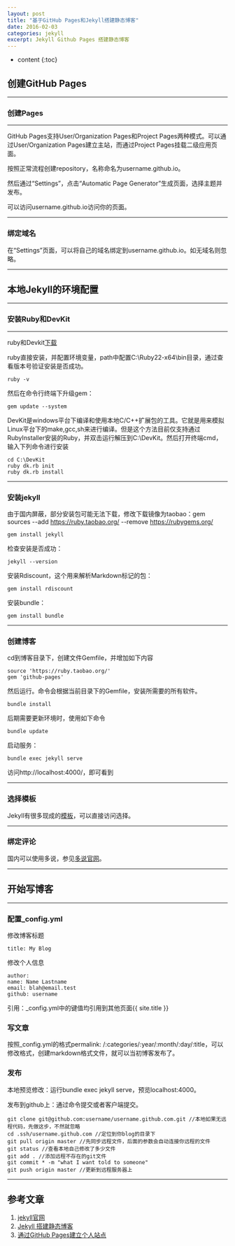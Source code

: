 ```yaml
---
layout: post
title: "基于GitHub Pages和Jekyll搭建静态博客"
date: 2016-02-03
categories: jekyll
excerpt: Jekyll Github Pages 搭建静态博客
---
```


* content
{:toc}

## 创建GitHub Pages

---

### 创建Pages

---

GitHub Pages支持User/Organization Pages和Project Pages两种模式。可以通过User/Organization Pages建立主站，而通过Project Pages挂载二级应用页面。

按照正常流程创建repository，名称命名为username.github.io。

然后通过“Settings”，点击“Automatic Page Generator”生成页面，选择主题并发布。

可以访问username.github.io访问你的页面。

---

### 绑定域名

在“Settings”页面，可以将自己的域名绑定到username.github.io。如无域名则忽略。

---

## 本地Jekyll的环境配置

---

### 安装Ruby和DevKit

---

ruby和Devkit[下载](http://rubyinstaller.org/downloads/)

ruby直接安装，并配置环境变量，path中配置C:\Ruby22-x64\bin目录，通过查看版本号验证安装是否成功。

	ruby -v

然后在命令行终端下升级gem：

	gem update --system


DevKit是windows平台下编译和使用本地C/C++扩展包的工具。它就是用来模拟Linux平台下的make,gcc,sh来进行编译。但是这个方法目前仅支持通过RubyInstaller安装的Ruby，并双击运行解压到C:\DevKit。然后打开终端cmd，输入下列命令进行安装

	cd C:\DevKit
	ruby dk.rb init
	ruby dk.rb install

---

### 安装jekyll

由于国内屏蔽，部分安装包可能无法下载，修改下载镜像为taobao：gem sources --add https://ruby.taobao.org/ --remove https://rubygems.org/

	gem install jekyll

检查安装是否成功：

	jekyll --version


安装Rdiscount，这个用来解析Markdown标记的包：

	gem install rdiscount

安装bundle：

	gem install bundle

---

### 创建博客

cd到博客目录下，创建文件Gemfile，并增加如下内容

	source 'https://ruby.taobao.org/'
	gem 'github-pages'

然后运行。命令会根据当前目录下的Gemfile，安装所需要的所有软件。

	bundle install

后期需要更新环境时，使用如下命令

	bundle update

启动服务：

	bundle exec jekyll serve

访问http://localhost:4000/，即可看到

---

### 选择模板

Jekyll有很多现成的[模板](http://jekyllthemes.org/)，可以直接访问选择。

---

### 绑定评论

国内可以使用多说，参见[多说官网](http://duoshuo.com/)。

---

## 开始写博客

---

### 配置_config.yml

修改博客标题

	title: My Blog

修改个人信息

    author:
    name: Name Lastname
    email: blah@email.test
    github: username

引用：_config.yml中的键值均引用到其他页面{{ site.title }}

### 写文章

按照_config.yml的格式permalink: /:categories/:year/:month/:day/:title，可以修改格式，创建markdown格式文件，就可以当初博客发布了。

### 发布

本地预览修改：运行bundle exec jekyll serve，预览localhost:4000。

发布到github上：通过命令提交或者客户端提交。

    git clone git@github.com:username/username.github.com.git //本地如果无远程代码，先做这步，不然就忽略
    cd .ssh/username.github.com //定位到你blog的目录下
    git pull origin master //先同步远程文件，后面的参数会自动连接你远程的文件
    git status //查看本地自己修改了多少文件
    git add . //添加远程不存在的git文件
    git commit * -m "what I want told to someone"
    git push origin master //更新到远程服务器上

---

## 参考文章
1. [jekyll官网](http://jekyllrb.com/)
2. [Jekyll 搭建静态博客](http://gaohaoyang.github.io/2015/02/15/create-my-blog-with-jekyll/)
3. [通过GitHub Pages建立个人站点](http://www.cnblogs.com/purediy/archive/2013/03/07/2948892.html)